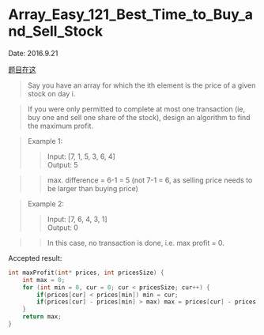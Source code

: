 # Array_Easy_121_Best_Time_to_Buy_and_Sell_Stock

Date: 2016.9.21

[题目在这](https://leetcode.com/problems/best-time-to-buy-and-sell-stock/)

> Say you have an array for which the ith element is the price of a given stock on day i.

> If you were only permitted to complete at most one transaction (ie, buy one and sell one share of the stock), design an algorithm to find the maximum profit.

> Example 1:
>> Input: [7, 1, 5, 3, 6, 4]  
Output: 5

>> max. difference = 6-1 = 5 (not 7-1 = 6, as selling price needs to be larger than buying price)

> Example 2:
>> Input: [7, 6, 4, 3, 1]  
Output: 0

>> In this case, no transaction is done, i.e. max profit = 0.

Accepted result:

```c
int maxProfit(int* prices, int pricesSize) {
    int max = 0;
    for (int min = 0, cur = 0; cur < pricesSize; cur++) {
        if(prices[cur] < prices[min]) min = cur;
        if(prices[cur] - prices[min] > max) max = prices[cur] - prices[min];
    }
    return max;
}
```
